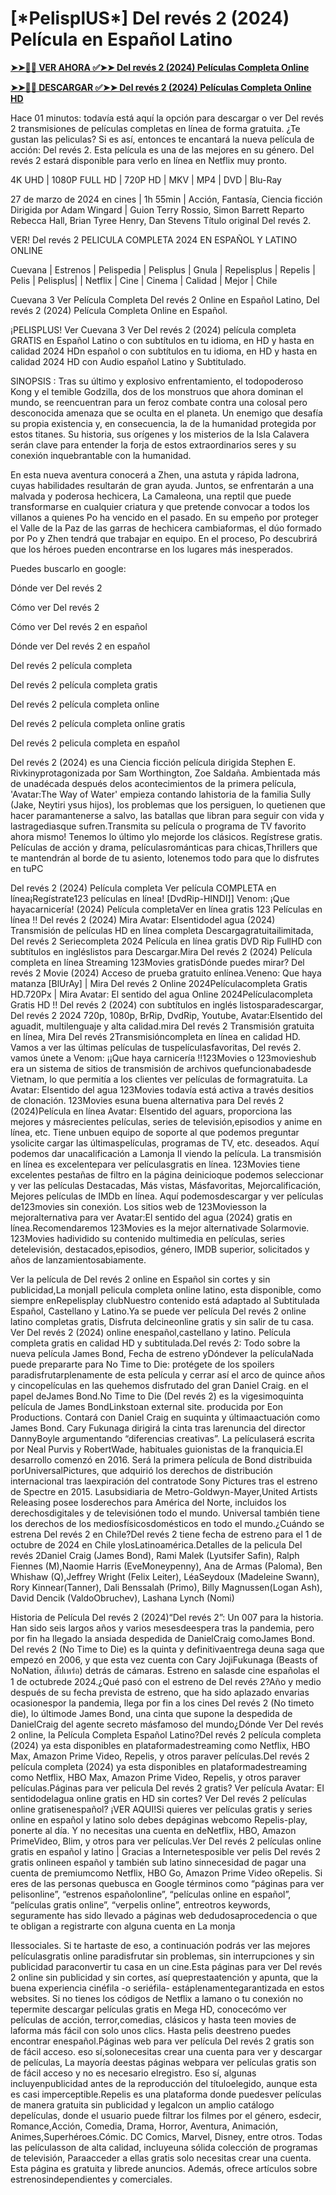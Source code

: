 <h1>[*PelisplUS*] Del revés 2 (2024) Película en Español Latino</h1>

**[➤➤🔴📱 VER AHORA ✅➤➤ Del revés 2 (2024) Películas Completa Online](https://cutt.ly/YeorcNue)**

**[➤➤🔴📱 DESCARGAR ✅➤➤ Del revés 2 (2024) Películas Completa Online HD](https://cutt.ly/YeorcNue)**

Hace 01 minutos: todavía está aquí la opción para descargar o ver Del revés 2 transmisiones de películas completas en línea de forma gratuita. ¿Te gustan las peliculas? Si es así, entonces te encantará la nueva película de acción: Del revés 2. Esta película es una de las mejores en su género. Del revés 2 estará disponible para verlo en línea en Netflix muy pronto.

4K UHD | 1080P FULL HD | 720P HD | MKV | MP4 | DVD | Blu-Ray

27 de marzo de 2024 en cines | 1h 55min | Acción, Fantasía, Ciencia ficción Dirigida por Adam Wingard | Guion Terry Rossio, Simon Barrett Reparto Rebecca Hall, Brian Tyree Henry, Dan Stevens Título original Del revés 2.

VER! Del revés 2 PELICULA COMPLETA 2024 EN ESPAÑOL Y LATINO ONLINE

Cuevana | Estrenos | Pelispedia | Pelisplus | Gnula | Repelisplus | Repelis | Pelis | Pelisplus| | Netflix | Cine | Cinema | Calidad | Mejor | Chile

Cuevana 3 Ver Película Completa Del revés 2 Online en Español Latino, Del revés 2 (2024) Película Completa Online en Español.

¡PELISPLUS! Ver Cuevana 3 Ver Del revés 2 (2024) película completa GRATIS en Español Latino o con subtítulos en tu idioma, en HD y hasta en calidad 2024 HDn español o con subtítulos en tu idioma, en HD y hasta en calidad 2024 HD con Audio español Latino y Subtitulado.

SINOPSIS : Tras su último y explosivo enfrentamiento, el todopoderoso Kong y el temible Godzilla, dos de los monstruos que ahora dominan el mundo, se reencuentran para un feroz combate contra una colosal pero desconocida amenaza que se oculta en el planeta. Un enemigo que desafía su propia existencia y, en consecuencia, la de la humanidad protegida por estos titanes. Su historia, sus orígenes y los misterios de la Isla Calavera serán clave para entender la forja de estos extraordinarios seres y su conexión inquebrantable con la humanidad.

En esta nueva aventura conocerá a Zhen, una astuta y rápida ladrona, cuyas habilidades resultarán de gran ayuda. Juntos, se enfrentarán a una malvada y poderosa hechicera, La Camaleona, una reptil que puede transformarse en cualquier criatura y que pretende convocar a todos los villanos a quienes Po ha vencido en el pasado. En su empeño por proteger el Valle de la Paz de las garras de hechicera cambiaformas, el dúo formado por Po y Zhen tendrá que trabajar en equipo. En el proceso, Po descubrirá que los héroes pueden encontrarse en los lugares más inesperados.

Puedes buscarlo en google:

Dónde ver Del revés 2

Cómo ver Del revés 2

Cómo ver Del revés 2 en español

Dónde ver Del revés 2 en español

Del revés 2 película completa

Del revés 2 película completa gratis

Del revés 2 película completa online

Del revés 2 película completa online gratis

Del revés 2 pelicula completa en español

Del revés 2 (2024) es una Ciencia ficción película dirigida Stephen E. Rivkinyprotagonizada por Sam Worthington, Zoe Saldaña. Ambientada más de unadécada después delos acontecimientos de la primera película, 'Avatar:The Way of Water' empieza contando lahistoria de la familia Sully (Jake, Neytiri ysus hijos), los problemas que los persiguen, lo quetienen que hacer paramantenerse a salvo, las batallas que libran para seguir con vida y lastragediasque sufren.Transmita su película o programa de TV favorito ahora mismo! Tenemos lo último ylo mejorde los clásicos. Regístrese gratis. Películas de acción y drama, películasrománticas para chicas,Thrillers que te mantendrán al borde de tu asiento, lotenemos todo para que lo disfrutes en tuPC

Del revés 2 (2024) Película completa Ver película COMPLETA en línea¡Regístrate123 películas en línea! [DvdRip-HINDI]] Venom: ¡Que hayacarnicería! (2024) Película completaVer en línea gratis 123 Películas en línea !! Del revés 2 (2024) Mira Avatar: Elsentidodel agua (2024) Transmisión de películas HD en línea completa Descargagratuitailimitada, Del revés 2 Seriecompleta 2024 Película en línea gratis DVD Rip FullHD con subtítulos en ingléslistos para Descargar.Mira Del revés 2 (2024) Película completa en línea Streaming 123Movies gratisDónde puedes mirar? Del revés 2 Movie (2024) Acceso de prueba gratuito enlínea.Veneno: Que haya matanza [BlUrAy] | Mira Del revés 2 Online 2024Películacompleta Gratis HD.720Px | Mira Avatar: El sentido del agua Online 2024Películacompleta Gratis HD !! Del revés 2 (2024) con subtítulos en inglés listosparadescargar, Del revés 2 2024 720p, 1080p, BrRip, DvdRip, Youtube, Avatar:Elsentido del aguadit, multilenguaje y alta calidad.mira Del revés 2 Transmisión gratuita en línea, Mira Del revés 2Transmisióncompleta en línea en calidad HD. Vamos a ver las últimas películas de tuspelículasfavoritas, Del revés 2. vamos únete a Venom: ¡¡Que haya carnicería !!123Movies o 123movieshub era un sistema de sitios de transmisión de archivos quefuncionabadesde Vietnam, lo que permitía a los clientes ver películas de formagratuita. La Avatar: Elsentido del agua 123Movies todavía está activa a través desitios de clonación. 123Movies esuna buena alternativa para Del revés 2 (2024)Película en línea Avatar: Elsentido del aguars, proporciona las mejores y másrecientes películas, series de televisión,episodios y anime en línea, etc. Tiene unbuen equipo de soporte al que podemos preguntar ysolicite cargar las últimaspelículas, programas de TV, etc. deseados. Aquí podemos dar unacalificación a Lamonja II viendo la película. La transmisión en línea es excelentepara ver películasgratis en línea. 123Movies tiene excelentes pestañas de filtro en la página deinicioque podemos seleccionar y ver las películas Destacadas, Más vistas, Másfavoritas, Mejorcalificación, Mejores películas de IMDb en línea. Aquí podemosdescargar y ver películas de123movies sin conexión. Los sitios web de 123Moviesson la mejoralternativa para ver Avatar:El sentido del agua (2024) gratis en línea.Recomendaremos 123Movies es la mejor alternativade Solarmovie. 123Movies hadividido su contenido multimedia en películas, series detelevisión, destacados,episodios, género, IMDB superior, solicitados y años de lanzamientosabiamente.

Ver la película de Del revés 2 online en Español sin cortes y sin publicidad,La monjaII pelicula completa online latino, esta disponible, como siempre enRepelisplay clubNuestro contenido está adaptado al Subtitulada Español, Castellano y Latino.Ya se puede ver película Del revés 2 online latino completas gratis, Disfruta delcineonline gratis y sin salir de tu casa. Ver Del revés 2 (2024) online enespañol,castellano y latino. Película completa gratis en calidad HD y subtitulada.Del revés 2: Todo sobre la nueva película James Bond, Fecha de estreno yDóndever la películaNada puede prepararte para No Time to Die: protégete de los spoilers paradisfrutarplenamente de esta película y cerrar así el arco de quince años y cincopelículas en las quehemos disfrutado del gran Daniel Craig. en el papel deJames Bond.No Time to Die (Del revés 2) es la vigesimoquinta película de James BondLinkstoan external site. producida por Eon Productions. Contará con Daniel Craig en suquinta y últimaactuación como James Bond. Cary Fukunaga dirigirá la cinta tras larenuncia del director DannyBoyle argumentando “diferencias creativas”. La películaserá escrita por Neal Purvis y RobertWade, habituales guionistas de la franquicia.El desarrollo comenzó en 2016. Será la primera película de Bond distribuida porUniversalPictures, que adquirió los derechos de distribución internacional tras laexpiración del contratode Sony Pictures tras el estreno de Spectre en 2015. Lasubsidiaria de Metro-Goldwyn-Mayer,United Artists Releasing posee losderechos para América del Norte, incluidos los derechosdigitales y de televisiónen todo el mundo. Universal también tiene los derechos de los mediosfísicosdomésticos en todo el mundo.¿Cuándo se estrena Del revés 2 en Chile?Del revés 2 tiene fecha de estreno para el 1 de octubre de 2024 en Chile ylosLatinoamérica.Detalles de la pelicula Del revés 2Daniel Craig (James Bond), Rami Malek (Lyutsifer Safin), Ralph Fiennes (M),Naomie Harris (EveMoneypenny), Ana de Armas (Paloma), Ben Whishaw (Q),Jeffrey Wright (Felix Leiter), LéaSeydoux (Madeleine Swann), Rory Kinnear(Tanner), Dali Benssalah (Primo), Billy Magnussen(Logan Ash), David Dencik (ValdoObruchev), Lashana Lynch (Nomi)

Historia de Película Del revés 2 (2024)“Del revés 2”: Un 007 para la historia. Han sido seis largos años y varios mesesdeespera tras la pandemia, pero por fin ha llegado la ansiada despedida de DanielCraig comoJames Bond. Del revés 2 (No Time to Die) es la quinta y definitivaentrega deuna saga que empezó en 2006, y que esta vez cuenta con Cary JojiFukunaga (Beasts of NoNation, สัปเหร่อ) detrás de cámaras. Estreno en salasde cine españolas el 1 de octubrede 2024.¿Qué pasó con el estreno de Del revés 2?Año y medio después de su fecha prevista de estreno, que ha sido aplazado envarias ocasionespor la pandemia, llega por fin a los cines Del revés 2 (No timeto die), lo últimode James Bond, una cinta que supone la despedida de DanielCraig del agente secreto másfamoso del mundo¿Dónde Ver Del revés 2 online, la Película Completa Español Latino?Del revés 2 película completa (2024) ya esta disponibles en plataformadestreaming como Netflix, HBO Max, Amazon Prime Video, Repelis, y otros paraver películas.Del revés 2 película completa (2024) ya esta disponibles en plataformadestreaming como Netflix, HBO Max, Amazon Prime Video, Repelis, y otros paraver películas.Páginas para ver pelicula Del revés 2 gratis? Ver película Avatar: El sentidodelagua online gratis en HD sin cortes? Ver Del revés 2 películas online gratisenespañol? ¡VER AQUI!Si quieres ver películas gratis y series online en español y latino solo debes depáginas webcomo Repelis-play, ponerte al día. Y no necesitas una cuenta en deNetflix, HBO, Amazon PrimeVideo, Blim, y otros para ver películas.Ver Del revés 2 películas online gratis en español y latino | Gracias a Internetesposible ver pelis Del revés 2 gratis onlineen español y también sub latino sinnecesidad de pagar una cuenta de premiumcomo Netflix, HBO Go, Amazon Prime Video oRepelis. Si eres de las personas quebusca en Google términos como “páginas para ver pelisonline”, “estrenos españolonline”, “películas online en español”, “películas gratis online”, “verpelis online”, entreotros keywords, seguramente has sido llevado a páginas web dedudosaprocedencia o que te obligan a registrarte con alguna cuenta en La monja

IIessociales. Si te hartaste de eso, a continuación podrás ver las mejores películasgratis online paradisfrutar sin problemas, sin interrupciones y sin publicidad paraconvertir tu casa en un cine.Esta páginas para ver Del revés 2 online sin publicidad y sin cortes, así queprestaatención y apunta, que la buena experiencia cinéfila -o seriéfila- estáplenamentegarantizada en estos websites. Si no tienes los códigos de Netflix a lamano o tu conexión no tepermite descargar películas gratis en Mega HD, conocecómo ver películas de acción, terror,comedias, clásicos y hasta teen movies de laforma más fácil con solo unos clics. Hasta pelis deestreno puedes encontrar enespañol.Páginas web para ver película Del revés 2 gratis son de fácil acceso. eso sí,solonecesitas crear una cuenta para ver y descargar de películas, La mayoría deestas páginas webpara ver películas gratis son de fácil acceso y no es necesario elregistro. Eso sí, algunas incluyenpublicidad antes de la reproducción del títuloelegido, aunque esta es casi imperceptible.Repelis es una plataforma donde puedesver películas de manera gratuita sin publicidad y legalcon un amplio catálogo depelículas, donde el usuario puede filtrar los filmes por el género, esdecir, Romance,Acción, Comedia, Drama, Horror, Aventura, Animación, Animes,Superhéroes.Cómic. DC Comics, Marvel, Disney, entre otros. Todas las películasson de alta calidad, incluyeuna sólida colección de programas de televisión, Paraacceder a ellas gratis solo necesitas crear una cuenta. Esta página es gratuita y librede anuncios. Además, ofrece artículos sobre estrenosindependientes y comerciales.
